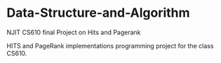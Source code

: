 # Data-Structure-and-Algorithm
NJIT CS610 final Project on Hits and Pagerank

HITS and PageRank implementations programming project for the class CS610.
